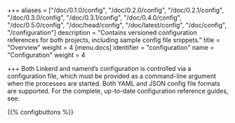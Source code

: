 +++
aliases = ["/doc/0.1.0/config", "/doc/0.2.0/config", "/doc/0.2.1/config", "/doc/0.3.0/config", "/doc/0.3.1/config", "/doc/0.4.0/config", "/doc/0.5.0/config", "/doc/head/config", "/doc/latest/config", "/doc/config", "/configuration"]
description = "Contains versioned configuration references for both projects, including sample config file snippets."
title = "Overview"
weight = 4
[menu.docs]
identifier = "configuration"
name = "Configuration"
weight = 4

+++
Both Linkerd and namerd’s configuration is controlled via a configuration file,
which must be provided as a command-line argument when the processes are
started. Both YAML and JSON config file formats are supported. For the complete,
up-to-date configuration reference guides, see:

{{% configbuttons %}}
